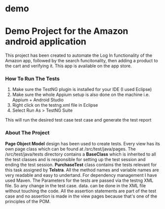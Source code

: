 # demo

<H1>Demo Project for the Amazon android application</H1>

This project has been created to automate the Log In functionality of the Amazon app, followed by the search funcitonality, then adding a product to the cart and verifying it. This app is available on the app store.

<h3>How To Run The Tests</h3>

1. Make sure the TestNG plugin is installed for your IDE (I used Eclipse)
2. Make sure the whole Appium setup is also done on the machine i.e. Appium + Android Studio
2. Right click on the testng.xml file in Eclipse
3. Select Run As > TestNG Suite

This will run the desired test case test case and generate the test report

<h3>About The Project</h3>

<b>Page Object Model</b> design has been used to create tests. Every view has its own page class which can be found at /src/test/java/pages. The /src/test/java/tests directory contains a <b>BaseClass</b> which is inherited to all the test classes and is responsible for setting up the test session and ending the test session. <b>PurchaseTest</b> class contains the tests relevant for this task assigned by <b>Telstra</b>. All the method names and variable names are very readable and easy to undertand. For dependency management I have used Maven.
The Parameters for the tests are passed via the testng XML file. So any change in the test case. data. can be done in the XML file without touching the code.
All the assertion statements are part of the test case and no assertion is made in the view pages because that's one of the principles of the POM.
